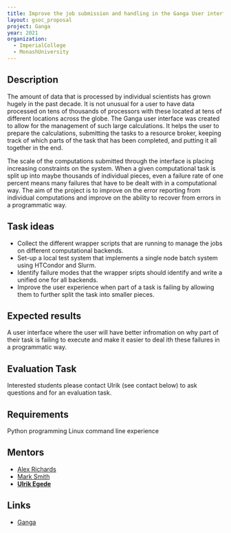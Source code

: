 ```yaml
---
title: Improve the job submission and handling in the Ganga User interface
layout: gsoc_proposal
project: Ganga
year: 2021
organization:
  - ImperialCollege
  - MonashUniversity
---
```


## Description
The amount of data that is processed by individual scientists has grown hugely in the past decade. It is not unusual for a user to have data processed on tens of thousands of processors with these located at tens of different locations across the globe. The Ganga user interface was created to allow for the management of such large calculations. It helps the user to prepare the calculations, submitting the tasks to a resource broker, keeping track of which parts of the task that has been completed, and putting it all together in the end.

The scale of the computations submitted through the interface is placing increasing constraints on the system. When a given computational task is split up into maybe thousands of individual pieces, even a failure rate of one percent means many failures that have to be dealt with in a computational way. The aim of the project is to improve on the error reporting from individual computations and improve on the ability to recover from errors in a programmatic way.

## Task ideas
 * Collect the different wrapper scripts that are running to manage the jobs on different computational backends.
 * Set-up a local test system that implements a single node batch system using HTCondor and Slurm.
 * Identify failure modes that the wrapper sripts should identify and write a unified one for all backends.
 * Improve the user experience when part of a task is failing by allowing them to further split the task into smaller pieces.

## Expected results
A user interface where the user will have better infromation on why part of their task is failing to execute and make it easier to deal ith these failures in a programmatic way. 

## Evaluation Task
Interested students please contact Ulrik (see contact below) to ask questions and for an evaluation task.

## Requirements
Python programming
Linux command line experience

## Mentors 
  * [Alex Richards](mailto:a.richards@imperial.ac.uk)
  * [Mark Smith](mailto:mark.smith1@imperial.ac.uk)
  * **[Ulrik Egede](mailto:ulrik.egede@monash.edu)**

## Links
  * [Ganga](https://github.com/ganga-devs/ganga)
